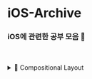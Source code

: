# iOS-Archive
### iOS에 관련한 공부 모음 🍎

</br>
</br>

<details>
  <summary> 📐 Compositional Layout </summary>
    
  - [WWDC19 - Advances in Collection View Layout 정리](https://velog.io/@vvkkiie/WWDC-19-Advances-in-Collection-View-Layout) </br>
  - [WWDC19 - Advances in UI DataSources 정리](https://velog.io/@vvkkiie/WWDC-19-Advances-in-UI-DataSources)
  
  - List 형태

</details>
